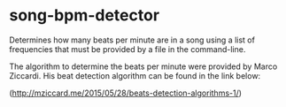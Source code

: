 # song-bpm-detector

Determines how many beats per minute are in a song using
 a list of frequencies that must be provided by a file in
 the command-line.

 The algorithm to determine the beats per minute were provided
 by Marco Ziccardi. His beat detection algorithm can be found in
 the link below:

 (http://mziccard.me/2015/05/28/beats-detection-algorithms-1/)
